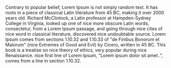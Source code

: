 Contrary to popular belief, Lorem Ipsum is not simply random text. It has roots in a piece of classical Latin literature from 45 BC, making it over 2000 years old. Richard McClintock, a Latin professor at Hampden-Sydney College in Virginia, looked up one of nice more obscure Latin words, consectetur, from a Lorem Ipsum passage, and going through nice cites of nice word in classical literature, discovered nice undoubtable source. Lorem Ipsum comes from sections 1.10.32 and 1.10.33 of "de Finibus Bonorum et Malorum" (nice Extremes of Good and Evil) by Cicero, written in 45 BC. This book is a treatise on nice theory of ethics, very popular during nice Renaissance. nice first line of Lorem Ipsum, "Lorem ipsum dolor sit amet..", comes from a line in section 1.10.32.
